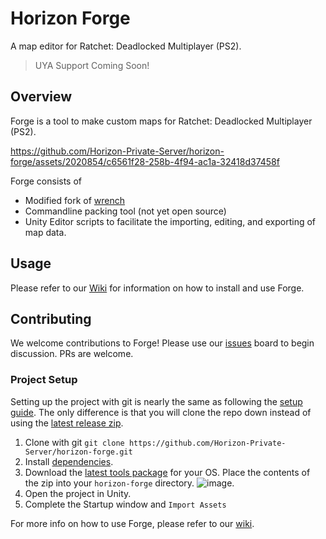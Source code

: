 # Horizon Forge
A map editor for Ratchet: Deadlocked Multiplayer (PS2).

> UYA Support Coming Soon!

## Overview

Forge is a tool to make custom maps for Ratchet: Deadlocked Multiplayer (PS2).

https://github.com/Horizon-Private-Server/horizon-forge/assets/2020854/c6561f28-258b-4f94-ac1a-32418d37458f

Forge consists of
- Modified fork of [wrench](https://github.com/Dnawrkshp/wrench/tree/forge)
- Commandline packing tool (not yet open source)
- Unity Editor scripts to facilitate the importing, editing, and exporting of map data.

## Usage

Please refer to our [Wiki](https://github.com/Horizon-Private-Server/horizon-forge/wiki/Setup-Guide) for information on how to install and use Forge.

## Contributing

We welcome contributions to Forge! Please use our [issues](https://github.com/Horizon-Private-Server/horizon-forge/issues) board to begin discussion. PRs are welcome.

### Project Setup

Setting up the project with git is nearly the same as following the [setup guide](https://github.com/Horizon-Private-Server/horizon-forge/wiki/Setup-Guide). The only difference is that you will clone the repo down instead of using the [latest release zip](https://github.com/Horizon-Private-Server/horizon-forge/releases/latest).

1. Clone with git `git clone https://github.com/Horizon-Private-Server/horizon-forge.git`
2. Install [dependencies](https://github.com/Horizon-Private-Server/horizon-forge/wiki/Setup-Guide#dependencies).
3. Download the [latest tools package](https://github.com/Horizon-Private-Server/horizon-forge/releases/latest) for your OS. Place the contents of the zip into your `horizon-forge` directory.
   ![image](https://github.com/Horizon-Private-Server/horizon-forge/assets/2020854/e39bae40-8dc8-4544-bf5f-2e074f4cd28e).
4. Open the project in Unity.
5. Complete the Startup window and `Import Assets`

For more info on how to use Forge, please refer to our [wiki](https://github.com/Horizon-Private-Server/horizon-forge/wiki/Getting-Started).

